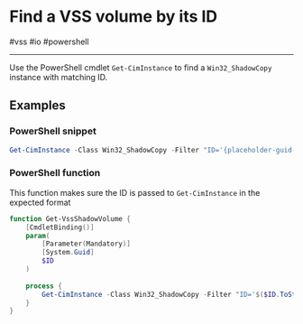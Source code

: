 # Find a VSS volume by its ID

#vss #io #powershell  

-----

Use the PowerShell cmdlet `Get-CimInstance` to find a `Win32_ShadowCopy` instance with matching ID.

## Examples

### PowerShell snippet

```powershell
Get-CimInstance -Class Win32_ShadowCopy -Filter "ID='{placeholder-guid-value}'"
```

### PowerShell function

This function makes sure the ID is passed to `Get-CimInstance` in the expected format

```powershell
function Get-VssShadowVolume {
    [CmdletBinding()]
    param(
        [Parameter(Mandatory)]
        [System.Guid]
        $ID
    )
    
    process {
        Get-CimInstance -Class Win32_ShadowCopy -Filter "ID='$($ID.ToString('B'))'"
    }    
}
```
